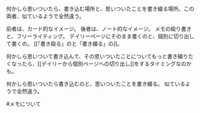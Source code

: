 何かしら思いついたら、書き込む場所と、思いついたことを書き綴る場所。この両者、似ているようで全然違う。

前者は、カード的なイメージ。
後者は、ノート的なイメージ。
メモの殴り書きと、フリーライティング。
デイリーページにそのまま書くのと、個別に切り出して書くの。
[[「書き殴る」のと「書き綴る」の]]。

何かしら思いついて書き込んで、その思いついたことについてもっと書き綴りたくなったら、[[デイリーから個別ページへの切り出し]]をするタイミングなのかも。

何かしら思いついたら書き込むのと、思いついたことを書き綴る。
似ているようで全然違う。

#メモについて 